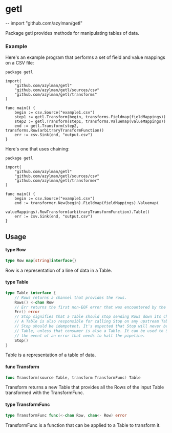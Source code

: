 # getl
--
    import "github.com/azylman/getl"

Package getl provides methods for manipulating tables of data.


### Example

Here's an example program that performs a set of field and value mappings on a
CSV file:

    package getl

    import(
    	"github.com/azylman/getl"
    	"github.com/azylman/getl/sources/csv"
    	"github.com/azylman/getl/transforms"
    )

    func main() {
    	begin := csv.Source("example1.csv")
    	step1 := getl.Transform(begin, transforms.Fieldmap(fieldMappings))
    	step2 := getl.Transform(step1, transforms.Valuemap(valueMappings))
    	end := getl.Transform(step2, transforms.Row(arbitraryTransformFunction))
    	err := csv.Sink(end, "output.csv")
    }

Here's one that uses chaining:

    package getl

    import(
    	"github.com/azylman/getl"
    	"github.com/azylman/getl/sources/csv"
    	"github.com/azylman/getl/transformer"
    )

    func main() {
    	begin := csv.Source("example1.csv")
    	end := transformer.New(begin).Fieldmap(fieldMappings).Valuemap(
    		valueMappings).RowTransform(arbitraryTransformFunction).Table()
    	err := csv.Sink(end, "output.csv")
    }

## Usage

#### type Row

```go
type Row map[string]interface{}
```

Row is a representation of a line of data in a Table.

#### type Table

```go
type Table interface {
	// Rows returns a channel that provides the rows.
	Rows() <-chan Row
	// Err returns the first non-EOF error that was encountered by the Table.
	Err() error
	// Stop signifies that a Table should stop sending Rows down its channel.
	// A Table is also responsible for calling Stop on any upstream Tables it knows about.
	// Stop should be idempotent. It's expected that Stop will never be called by a consumer of a
	// Table, unless that consumer is also a Table. It can be used to Stop all upstream Tables in
	// the event of an error that needs to halt the pipeline.
	Stop()
}
```

Table is a representation of a table of data.

#### func  Transform

```go
func Transform(source Table, transform TransformFunc) Table
```
Transform returns a new Table that provides all the Rows of the input Table
transformed with the TransformFunc.

#### type TransformFunc

```go
type TransformFunc func(<-chan Row, chan<- Row) error
```

TransformFunc is a function that can be applied to a Table to transform it.
